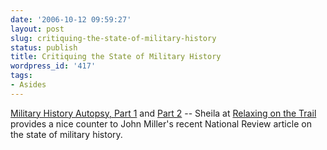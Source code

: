 ```yaml
---
date: '2006-10-12 09:59:27'
layout: post
slug: critiquing-the-state-of-military-history
status: publish
title: Critiquing the State of Military History
wordpress_id: '417'
tags:
- Asides
---
```


[Military History Autopsy, Part 1](http://chnm.gmu.edu/staff/sheila/blog/?p=119) and [Part 2](http://chnm.gmu.edu/staff/sheila/blog/?p=120) -- Sheila at [Relaxing on the Trail](http://chnm.gmu.edu/staff/sheila/blog/) provides a nice counter to John Miller's recent National Review article on the state of military history.
